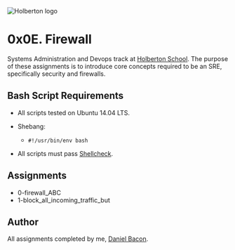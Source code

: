 <img src="https://www.holbertonschool.com/assets/holberton-logo-1cc451260ca3cd297def53f2250a9794810667c7ca7b5fa5879a569a457bf16f.png" alt="Holberton logo">

0x0E. Firewall
==============
Systems Administration and Devops track at [Holberton School](https://www.holbertonschool.com). The purpose of these assignments is to introduce core concepts required to be an SRE, specifically security and firewalls.

Bash Script Requirements
------------------------
* All scripts tested on Ubuntu 14.04 LTS.
* Shebang:
  * ```#!/usr/bin/env bash```

* All scripts must pass [Shellcheck](https://github.com/koalaman/shellcheck).

Assignments
-----------
* 0-firewall_ABC
* 1-block_all_incoming_traffic_but

Author
------
All assignments completed by me, [Daniel Bacon](https://github.com/dfbacon).
